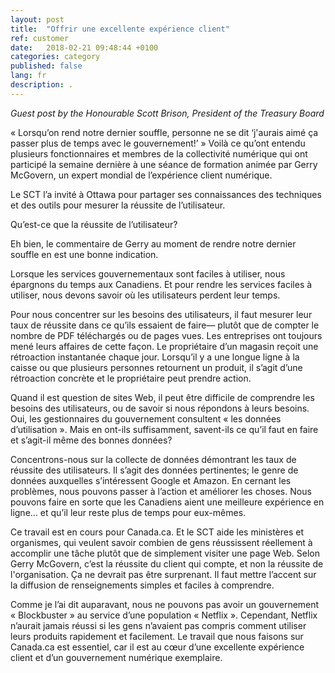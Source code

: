 ```yaml
---
layout: post
title:  "Offrir une excellente expérience client"
ref: customer
date:   2018-02-21 09:48:44 +0100
categories: category
published: false
lang: fr
description: .
---
```


<i>Guest post by the Honourable Scott Brison, President of the Treasury Board</i>

« Lorsqu’on rend notre dernier souffle, personne ne se dit ‘j'aurais aimé ça passer plus de temps avec le gouvernement!’ » Voilà ce qu’ont entendu plusieurs fonctionnaires et membres de la collectivité numérique qui ont participé la semaine dernière à une séance de formation animée par Gerry McGovern, un expert mondial de l’expérience client numérique. 

Le SCT l’a invité à Ottawa pour partager ses connaissances des techniques et des outils pour mesurer la réussite de l’utilisateur.

Qu’est-ce que la réussite de l’utilisateur?

Eh bien, le commentaire de Gerry au moment de rendre notre dernier souffle en est une bonne indication. 

Lorsque les services gouvernementaux sont faciles à utiliser, nous épargnons du temps aux Canadiens. Et pour rendre les services faciles à utiliser, nous devons savoir où les utilisateurs perdent leur temps. 

Pour nous concentrer sur les besoins des utilisateurs, il faut mesurer leur taux de réussite dans ce qu’ils essaient de faire— plutôt que de compter le nombre de PDF téléchargés ou de pages vues. Les entreprises ont toujours mené leurs affaires de cette façon. Le propriétaire d’un magasin reçoit une rétroaction instantanée chaque jour. Lorsqu’il y a une longue ligne à la caisse ou que plusieurs personnes retournent un produit, il s’agit d’une rétroaction concrète et le propriétaire peut prendre action. 

Quand il est question de sites Web, il peut être difficile de comprendre les besoins des utilisateurs, ou de savoir si nous répondons à leurs besoins. Oui, les gestionnaires du gouvernement consultent « les données d’utilisation ». Mais en ont-ils suffisamment, savent-ils ce qu’il faut en faire et s’agit-il même des bonnes données? 

Concentrons-nous sur la collecte de données démontrant les taux de réussite des utilisateurs. Il s’agit des données pertinentes; le genre de données auxquelles s’intéressent Google et Amazon. En cernant les problèmes, nous pouvons passer à l’action et améliorer les choses. Nous pouvons faire en sorte que les Canadiens aient une meilleure expérience en ligne… et qu’il leur reste plus de temps pour eux-mêmes. 

Ce travail est en cours pour Canada.ca. Et le SCT aide les ministères et organismes, qui veulent savoir combien de gens réussissent réellement à accomplir une tâche plutôt que de simplement visiter une page Web. Selon Gerry McGovern, c’est la réussite du client qui compte, et non la réussite de l'organisation. Ça ne devrait pas être surprenant. Il faut mettre l’accent sur la diffusion de renseignements simples et faciles à comprendre. 

Comme je l’ai dit auparavant, nous ne pouvons pas avoir un gouvernement « Blockbuster » au service d’une population « Netflix ». Cependant, Netflix n’aurait jamais réussi si les gens n’avaient pas compris comment utiliser leurs produits rapidement et facilement. 
Le travail que nous faisons sur Canada.ca est essentiel, car il est au cœur d’une excellente expérience client et d’un gouvernement numérique exemplaire.

